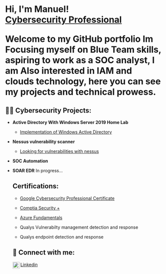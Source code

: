 <h1>Hi, I'm Manuel! <br/><a href="(https://github.com/ArtzSantoyo/ArtzSantoyo)"> <a href="(https://www.linkedin.com/in/manuel-santoyo-artz/)">Cybersecurity Professional</a>

Welcome to my GitHub portfolio
Im Focusing myself on Blue Team skills, aspiring to work as a SOC analyst, I am Also interested in IAM and clouds technology, here you can see my projects and technical prowess.

<h2>👨‍💻 Cybersecurity Projects:</h2>

- <b>Active Directory With Windows Server 2019 Home Lab </b>
  - [Implementation of Windows Active Directory](https://github.com/ArtzSantoyo/Windows-Active-Directory)
    
- <b>Nessus vulnerability scanner</b>
  - [Looking for vulnerabilities with nessus](https://github.com/ArtzSantoyo/NessusScan/tree/main)
 
- <b>SOC Automation</b>

- <b>SOAR EDR</b>
In progress...
  




 
  <h2>Certifications:</h2>  
  
  - [Google Cybersecurity Professional Certificate](https://www.coursera.org/account/accomplishments/specialization/ABRY43A2RLAU)
  
  - [Comptia Security +](https://www.credly.com/badges/672fc87c-1e07-4d84-83cb-d2c7d1a25770/linked_in_profile)
    
  - [Azure Fundamentals](https://learn.microsoft.com/es-es/users/manuelsantoyo-7174/credentials/5cb9e77de42d8598?ref=https%3A%2F%2Fwww.linkedin.com%2F)

  - Qualys Vulnerabilty management detection and response

  - Qualys endpoint detection and response
 
  <h2> 🤳 Connect with me:</h2>

  <img align="left" alt="ArtzSantoyo | LinkedIn" width="22px" src="https://cdn.jsdelivr.net/npm/simple-icons@v3/icons/linkedin.svg" />
  
  - [Linkedin](https://www.linkedin.com/in/manuel-santoyo-artz/)





